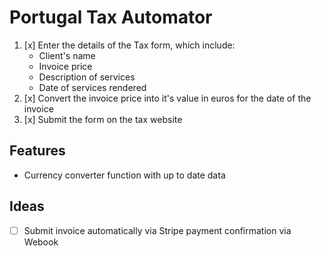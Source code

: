 # Portugal Tax Automator
1. [x] Enter the details of the Tax form, which include:
    - Client's name
    - Invoice price
    - Description of services
    - Date of services rendered
2. [x] Convert the invoice price into it's value in euros for the date of the invoice
3. [x] Submit the form on the tax website

## Features
- Currency converter function with up to date data

## Ideas
- [ ] Submit invoice automatically via Stripe payment confirmation via Webook